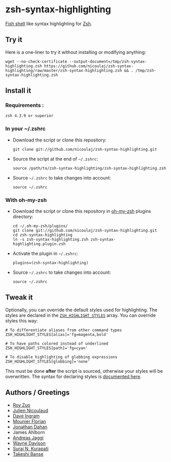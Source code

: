 zsh-syntax-highlighting
=======================

[Fish shell](http://www.fishshell.org) like syntax highlighting for [Zsh](http://www.zsh.org).


## Try it

Here is a one-liner to try it without installing or modifying anything:

    wget --no-check-certificate --output-document=/tmp/zsh-syntax-highlighting.zsh https://github.com/nicoulaj/zsh-syntax-highlighting/raw/master/zsh-syntax-highlighting.zsh && . /tmp/zsh-syntax-highlighting.zsh


## Install it

### Requirements :
    zsh 4.3.9 or superior

### In your ~/.zshrc

* Download the script or clone this repository:

      git clone git://github.com/nicoulaj/zsh-syntax-highlighting.git

* Source the script at the end of `~/.zshrc`:

      source /path/to/zsh-syntax-highlighting/zsh-syntax-highlighting.zsh

* Source `~/.zshrc`  to take changes into account:

      source ~/.zshrc


### With oh-my-zsh

* Download the script or clone this repository in [oh-my-zsh](http://github.com/robbyrussell/oh-my-zsh) plugins directory:

      cd ~/.oh-my-zsh/plugins/
      git clone git://github.com/nicoulaj/zsh-syntax-highlighting.git
      cd zsh-syntax-highlighting
      ln -s zsh-syntax-highlighting.zsh zsh-syntax-highlighting.plugin.zsh

* Activate the plugin in `~/.zshrc`:

      plugins=(zsh-syntax-highlighting)

* Source `~/.zshrc`  to take changes into account:
    
      source ~/.zshrc


## Tweak it

Optionally, you can override the default styles used for highlighting. The styles are declared in the [`ZSH_HIGHLIGHT_STYLES`](https://github.com/nicoulaj/zsh-syntax-highlighting/blob/master/zsh-syntax-highlighting.zsh#L9) array. You can override styles this way:

    # To differentiate aliases from other command types
    ZSH_HIGHLIGHT_STYLES[alias]='fg=magenta,bold'
    
    # To have paths colored instead of underlined
    ZSH_HIGHLIGHT_STYLES[path]='fg=cyan'
    
    # To disable highlighting of globbing expressions
    ZSH_HIGHLIGHT_STYLES[globbing]='none'

This must be done **after** the script is sourced, otherwise your styles will be overwritten. The syntax for declaring styles is [documented here](http://zsh.sourceforge.net/Doc/Release/Zsh-Line-Editor.html#SEC135).


## Authors / Greetings

 * [Roy Zuo](https://github.com/roylez)
 * [Julien Nicoulaud](https://github.com/nicoulaj)
 * [Dave Ingram](https://github.com/dingram)
 * [Mounier Florian](https://github.com/paradoxxxzero)
 * [Jonathan Dahan](https://github.com/jedahan)
 * James Ahlborn
 * [Andreas Jaggi](https://github.com/x-way)
 * [Wayne Davison](https://github.com/WayneD)
 * [Suraj N. Kurapati](https://github.com/sunaku)
 * [Takeshi Banse](https://github.com/hchbaw)
